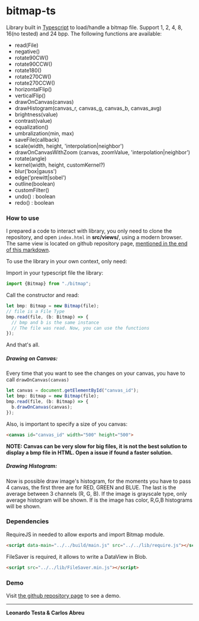 # bitmap-ts
Library built in [Typescript](https://www.typescriptlang.org/) to load/handle a bitmap file.
Support 1, 2, 4, 8, 16(no tested) and 24 bpp.
The following functions are available:
- read(File)
- negative()
- rotate90CW()
- rotate90CCW()
- rotate180()
- rotate270CW()
- rotate270CCW()
- horizontalFlip()
- verticalFlip()
- drawOnCanvas(canvas)
- drawHistogram(canvas_r, canvas_g, canvas_b, canvas_avg)
- brightness(value)
- contrast(value)
- equalization()
- umbralization(min, max)
- saveFile(callback)
- scale(width, height, 'interpolation|neighbor')
- drawOnCanvasWithZoom (canvas, zoomValue, 'interpolation|neighbor')
- rotate(angle)
- kernel(width, height, customKernel?)
- blur('box|gauss')
- edge('prewitt|sobel')
- outline(boolean)
- customFilter()
- undo() : boolean
- redo() : boolean

### How to use
I prepared a code to interact with library, you only need to clone the repository, and open `index.html` in **src/views/**, using a modern browser.
The same view is located on github repository page, [mentioned in the end of this markdown](#demo).

To use the library in your own context, only need:

Import in your typescript file the library:

```javascript
import {Bitmap} from "./bitmap";
```

Call the constructor and read:
```javascript
let bmp: Bitmap = new Bitmap(file);
// file is a File Type
bmp.read(file, (b: Bitmap) => {
  // bmp and b is the same instance
  // The file was read. Now, you can use the functions
});
```
And that's all.

##### Drawing on Canvas:
Every time that you want to see the changes on your canvas, you have to call `drawOnCanvas(canvas)`
```javascript
let canvas = document.getElementById("canvas_id");
let bmp: Bitmap = new Bitmap(file);
bmp.read(file, (b: Bitmap) => {
  b.drawOnCanvas(canvas);
});
```
Also, is important to specify a size of you canvas:
```html
<canvas id="canvas_id" width="500" height="500">
```
**NOTE: Canvas can be very slow for big files, it is not the best solution to display a bmp file in HTML. Open a issue if found a faster solution.**

##### Drawing Histogram:
Now is possible draw image's histogram, for the moments you have to pass 4 canvas, the first three are for RED, GREEN and BLUE. The last is the average between 3 channels (R, G, B). If the image is grayscale type, only average histogram will be shown. If is the image has color, R,G,B histograms will be shown.
### Dependencies
RequireJS in needed to allow exports and import Bitmap module.
```html
<script data-main="../../build/main.js" src="../../lib/require.js"></script>
```

FileSaver is required, it allows to write a DataView in Blob.
```html
<script src="../../lib/FileSaver.min.js"></script>
```
### Demo
Visit [the github repository page](https://testica.github.io/bitmap3-ts/) to see a demo.

----
**Leonardo Testa & Carlos Abreu**
